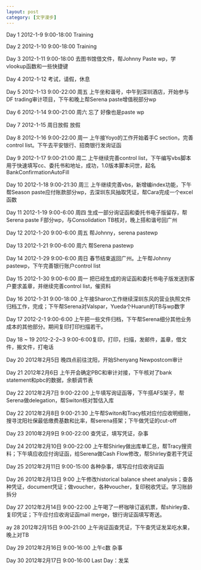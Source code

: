```yaml
---
layout: post
category: [文字漫步]
---
```


Day 1 2012-1-9 9:00-18:00 Training

Day 2 2012-1-10 9:00-18:00 Training

Day 3 2012-1-11 9:00-18:00 去图书馆借文件，帮Johnny Paste wp，学vlookup函数和一些快捷键

Day 4 2012-1-12 考试，请假，休息

Day 5 2012-1-13 9:00-22:00 周五 上午坐和谐号，中午到深圳酒店，开始参与DF trading审计项目，下午和晚上帮Serena paste增值税部分wp

Day 6 2012-1-14 9:00-21:00 周六 忘了 好像也是paste wp

Day 7 2012-1-15 周日放假 放假

Day 8 2012-1-16 9:00-22:00 周一 上午接Yoyo的工作开始着手C section，完善control list。下午去平安银行、招商银行发询证函

Day 9 2012-1-17 9:00-21:00 周二 上午继续完善control list，下午编写vbs脚本用于快速填写cc、委托书和地址，成功，1.0版本脚本问世，起名BankConfirmationAutoFill

Day 10 2012-1-18 9:00-21:30 周三 上午继续完善vbs，新增编index功能，下午帮Season paste应付账款部分wp，去深圳东风抽取凭证，帮Cara完成一个excel函数

Day 11 2012-1-19 9:00-6:00 周四 生成一部分询证函和委托书电子版留存，帮Serena paste F部分wp，与Consolidation TB核对，晚上搭和谐号回广州

Day 12 2012-1-20 9:00-6:00 周五 帮Johnny，serena pastewp

Day 13 2012-1-21 9:00-6:00 周六 帮Serena pastewp

Day 14 2012-1-29 9:00-6:00 周日 春节结束返回广州。上午帮Johnny pastewp，下午完善银行账户control list

Day 15 2012-1-30 9:00-6:00 周一 把已经生成的询证函和委托书电子版发送到客户要求盖章，并继续完善control list，催资料

Day 16 2012-1-31 9:00-18:00 上午接Sharon工作继续深圳东风的营业执照文件归档工作，完成；下午帮Serena对Valspar，Yueda个Huarun的TB与wp数字

Day 17 2012-2-1 9:00-6:00 上午把一些文件归档，下午帮Serena细分其他业务成本的其他部分。期间复印打印扫描若干。

Day 18 ~ 19 2012-2-2~3 9:00-6:00复印，打印，扫描，发邮件，盖章，借文件，搬文件，打电话

Day 20 2012年2月5日 晚四点前往沈阳，开始Shenyang Newpostcom审计

Day 21 2012年2月6日 上午开会确定PBC和审计对接，下午核对了bank statement和pbc的数据，余额调节表

Day 22 2012年2月7日 9:00-22:00 上午填写询证函等，下午搭AFS架子，帮Serena做delegation，帮Switon核对暂估入库

Day 22 2012年2月8日 9:00-21:30 上午帮Switon和Tracy核对应付应收明细账，搜寻沈阳社保最低缴费基数和比率，帮serena搭架；下午做凭证的cut-off

Day 23 2010年2月9日 9:00-22:00 查凭证，填写凭证，杂事

Day 24 2012年2月10日 9:00-22:00 上午帮Shirley做出库单汇总，帮Tracy搜资料；下午填应收应付询证函，给Serena做Cash Flow修改，帮Shirley查若干凭证

Day 25 2012年2月11日 9:00-15:00 各种杂事，填写应付应收询证函

Day 26 2012年2月13日 9:00 上午修改historical balance sheet analysis；查各种凭证，document凭证；做voucher，各种voucher，复印税收凭证。学习账龄拆分

Day 27 2012年2月14日 9:00-22:00 上午喝了一杯咖啡订返机票，帮shirley查、复印凭证；下午应付应收询证函mail merge，银行询证函填写寄送。

ay 28 2012年2月15日 9:00-21:00 上午询证函查凭证，下午查凭证发呆吃水果，晚上对TB

Day 29 2012年2月16日 9:00-16:00 上午c数 杂事

Day 30 2012年2月17日 9:00-16:00 Last Day：发呆